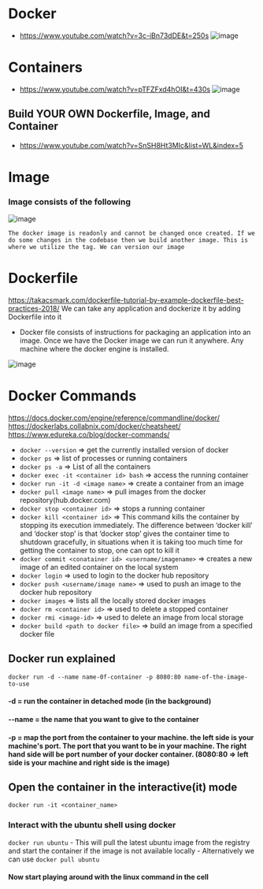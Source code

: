 # Docker
- https://www.youtube.com/watch?v=3c-iBn73dDE&t=250s
![image](https://user-images.githubusercontent.com/11143215/165758800-c1f9fbba-4b26-495d-bce7-5b0679751fe9.png)

# Containers
- https://www.youtube.com/watch?v=pTFZFxd4hOI&t=430s
![image](https://user-images.githubusercontent.com/11143215/165864021-53f79534-5504-4e64-b21e-aeb17db70e81.png)

## Build YOUR OWN Dockerfile, Image, and Container
- https://www.youtube.com/watch?v=SnSH8Ht3MIc&list=WL&index=5

# Image
### Image consists of the following 
![image](https://user-images.githubusercontent.com/11143215/165864441-0599406e-2194-4b75-ac02-108e0e61585b.png)

``` The docker image is readonly and cannot be changed once created. If we do some changes in the codebase then we build another image. This is where we utilize the tag. We can version our image ```

# Dockerfile
https://takacsmark.com/dockerfile-tutorial-by-example-dockerfile-best-practices-2018/
We can take any application and dockerize it by adding Dockerfile into it
- Docker file consists of instructions for packaging an application into an image. Once we have the Docker image we can run it anywhere. Any machine where the   docker engine is installed.

![image](https://user-images.githubusercontent.com/11143215/165869251-22c3e69b-f001-480b-b504-c9db029172a9.png)


# Docker Commands
https://docs.docker.com/engine/reference/commandline/docker/
https://dockerlabs.collabnix.com/docker/cheatsheet/
https://www.edureka.co/blog/docker-commands/
- ``` docker --version ``` => get the currently installed version of docker
- ``` docker ps ``` => list of processes or running containers
- ``` docker ps -a ``` => List of all the containers
- ``` docker exec -it <container id> bash ``` => access the running container
- ``` docker run -it -d <image name> ``` => create a container from an image
- ``` docker pull <image name> ``` => pull images from the docker repository(hub.docker.com)
- ``` docker stop <container id> ``` => stops a running container
- ``` docker kill <container id> ``` => This command kills the container by stopping its execution immediately. The difference between ‘docker kill’ and ‘docker stop’ is that ‘docker stop’ gives the container time to shutdown gracefully, in situations when it is taking too much time for getting the container to stop, one can opt to kill it
- ``` docker commit <conatainer id> <username/imagename> ``` => creates a new image of an edited container on the local system
- ``` docker login ``` => used to login to the docker hub repository
- ``` docker push <username/image name> ``` => used to push an image to the docker hub repository
- ``` docker images ``` => lists all the locally stored docker images
- ``` docker rm <container id> ``` => used to delete a stopped container
- ``` docker rmi <image-id> ``` => used to delete an image from local storage
- ``` docker build <path to docker file> ``` =>  build an image from a specified docker file

## Docker run explained
``` docker run -d --name name-0f-container -p 8080:80 name-of-the-image-to-use ```
#### -d = run the container in detached mode (in the background)
#### --name = the name that you want to give to the container
#### -p = map the port from the container to your machine. the left side is your machine's port. The port that you want to be in your machine. The right hand side will be port number of your docker container. (8080:80 => left side is your machine and right side is the image)


## Open the container in the interactive(it) mode
``` docker run -it <container_name> ```

### Interact with the ubuntu shell using docker
``` docker run ubuntu ```
    - This will pull the latest ubuntu image from the registry and start the container if the image is not available locally
    - Alternatively we can use ```docker pull ubuntu ```
#### Now start playing around with the linux command in the cell
